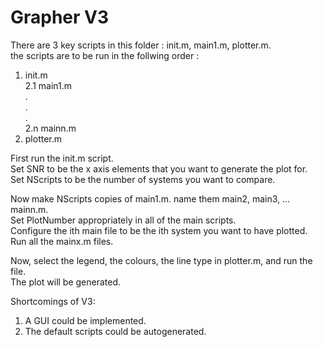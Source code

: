# Grapher V3

There are 3 key scripts in this folder : init.m, main1.m, plotter.m. <br/>
the scripts are to be run in the follwing order : <br/>
1.    init.m  <br/>
2.1   main1.m <br/>
.             <br/>
.             <br/>
.             <br/>
2.n   mainn.m <br/>
3.    plotter.m <br/>

First run the init.m script. <br/>
Set SNR to be the x axis elements that you want to generate the plot for. <br/>
Set NScripts to be the number of systems you want to compare. <br/>

Now make NScripts copies of main1.m. name them main2, main3, ... mainn.m. <br/>
Set PlotNumber appropriately in all of the main scripts. <br/>
Configure the ith main file to be the ith system you want to have plotted. <br/>
Run all the mainx.m files. <br/>

Now, select the legend, the colours, the line type in plotter.m, and run the file.  <br/>
The plot will be generated. <br/>










Shortcomings of V3: <br/>
1. A GUI could be implemented.
2. The default scripts could be autogenerated. 
